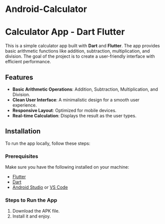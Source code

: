 # Android-Calculator
# Calculator App - Dart Flutter

This is a simple calculator app built with **Dart** and **Flutter**. The app provides basic arithmetic functions like addition, subtraction, multiplication, and division. The goal of the project is to create a user-friendly interface with efficient performance.

## Features

- **Basic Arithmetic Operations**: Addition, Subtraction, Multiplication, and Division.
- **Clean User Interface**: A minimalistic design for a smooth user experience.
- **Responsive Layout**: Optimized for mobile devices.
- **Real-time Calculation**: Displays the result as the user types.

## Installation

To run the app locally, follow these steps:

### Prerequisites

Make sure you have the following installed on your machine:
- [Flutter](https://flutter.dev/docs/get-started/install)
- [Dart](https://dart.dev/get-dart)
- [Android Studio](https://developer.android.com/studio) or [VS Code](https://code.visualstudio.com/)

### Steps to Run the App

1. Download the APK file.
2. Install it and enjoy.
